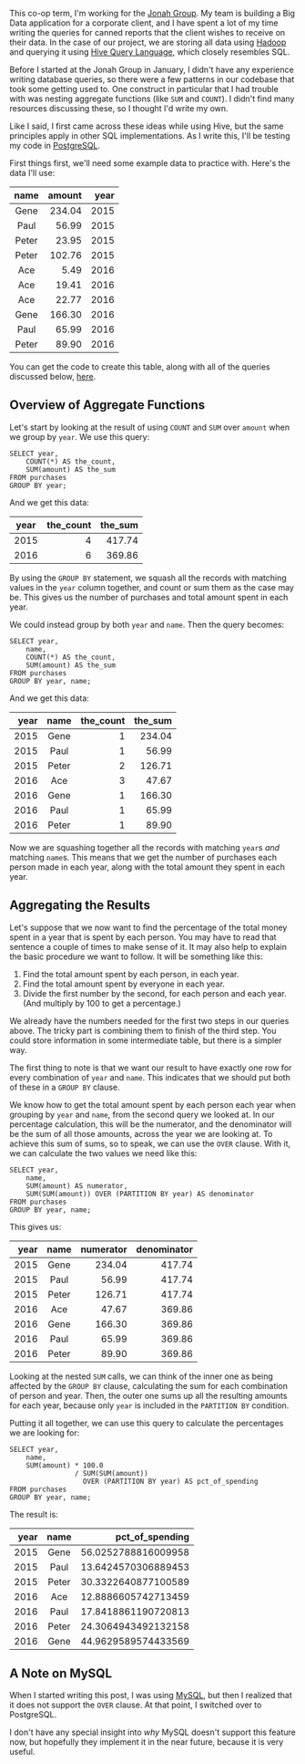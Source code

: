 <!-- Nesting SQL Aggregate Functions -->
<!-- 2017-03-26 -->

This co-op term, I'm working for the
[Jonah Group](https://www.jonahgroup.com/).  My team is building a Big Data
application for a corporate client, and I have spent a lot of my time writing
the queries for canned reports that the client wishes to receive on their data.
In the case of our project, we are storing all data using
[Hadoop](http://hadoop.apache.org/) and querying it using
[Hive Query Language](https://hive.apache.org/), which closely resembles SQL.

Before I started at the Jonah Group in January, I didn't have any experience
writing database queries, so there were a few patterns in our codebase that
took some getting used to. One construct in particular that I had trouble with
was nesting aggregate functions (like `SUM` and `COUNT`). I didn't find many
resources discussing these, so I thought I'd write my own.

Like I said, I first came across these ideas while using Hive, but the same
principles apply in other SQL implementations. As I write this, I'll be testing
my code in [PostgreSQL](https://www.postgresql.org/).

First things first, we'll need some example data to practice with. Here's the
data I'll use:

 name | amount | year
:----:|-------:|----:
 Gene | 234.04 | 2015
 Paul |  56.99 | 2015
Peter |  23.95 | 2015
Peter | 102.76 | 2015
  Ace |   5.49 | 2016
  Ace |  19.41 | 2016
  Ace |  22.77 | 2016
 Gene | 166.30 | 2016
 Paul |  65.99 | 2016
Peter |  89.90 | 2016

You can get the code to create this table, along with all of the queries
discussed below,
[here](https://gist.github.com/jdw1996/036d10e4a5a32fac218fda6a4a864b29).

## Overview of Aggregate Functions

Let's start by looking at the result of using `COUNT` and `SUM` over `amount`
when we group by `year`. We use this query:

```
SELECT year,
    COUNT(*) AS the_count,
    SUM(amount) AS the_sum
FROM purchases
GROUP BY year;
```

And we get this data:

year | the_count | the_sum
:---:|----------:|-------:
2015 |         4 |  417.74
2016 |         6 |  369.86

By using the `GROUP BY` statement, we squash all the records with matching
values in the `year` column together, and count or sum them as the case may be.
This gives us the number of purchases and total amount spent in each year.

We could instead group by both `year` and `name`. Then the query becomes:

```
SELECT year,
    name,
    COUNT(*) AS the_count,
    SUM(amount) AS the_sum
FROM purchases
GROUP BY year, name;
```

And we get this data:

year | name  | the_count | the_sum
----:|:-----:|----------:|-------:
2015 | Gene  |         1 |  234.04
2015 | Paul  |         1 |   56.99
2015 | Peter |         2 |  126.71
2016 | Ace   |         3 |   47.67
2016 | Gene  |         1 |  166.30
2016 | Paul  |         1 |   65.99
2016 | Peter |         1 |   89.90

Now we are squashing together all the records with matching `year`s *and*
matching `name`s. This means that we get the number of purchases each person
made in each year, along with the total amount they spent in each year.

## Aggregating the Results

Let's suppose that we now want to find the percentage of the total money spent
in a year that is spent by each person. You may have to read that sentence a
couple of times to make sense of it. It may also help to explain the basic
procedure we want to follow. It will be something like this:

1.  Find the total amount spent by each person, in each year.
2.  Find the total amount spent by everyone in each year.
3.  Divide the first number by the second, for each person and each year. (And
    multiply by 100 to get a percentage.)

We already have the numbers needed for the first two steps in our queries
above. The tricky part is combining them to finish of the third step. You could
store information in some intermediate table, but there is a simpler way.

The first thing to note is that we want our result to have exactly one row for
every combination of `year` and `name`. This indicates that we should put both
of these in a `GROUP BY` clause.

We know how to get the total amount spent by each person each year when
grouping by `year` and `name`, from the second query we looked at. In our
percentage calculation, this will be the numerator, and the denominator will be
the sum of all those amounts, across the year we are looking at. To achieve
this sum of sums, so to speak, we can use the `OVER` clause. With it, we can
calculate the two values we need like this:

```
SELECT year,
    name,
    SUM(amount) AS numerator,
    SUM(SUM(amount)) OVER (PARTITION BY year) AS denominator
FROM purchases
GROUP BY year, name;
```

This gives us:

year | name  | numerator | denominator
----:|:-----:|----------:|-----------:
2015 | Gene  |    234.04 |      417.74
2015 | Paul  |     56.99 |      417.74
2015 | Peter |    126.71 |      417.74
2016 | Ace   |     47.67 |      369.86
2016 | Gene  |    166.30 |      369.86
2016 | Paul  |     65.99 |      369.86
2016 | Peter |     89.90 |      369.86

Looking at the nested `SUM` calls, we can think of the inner one as being
affected by the `GROUP BY` clause, calculating the sum for each combination of
person and year. Then, the outer one sums up all the resulting amounts for each
year, because only `year` is included in the `PARTITION BY` condition.

Putting it all together, we can use this query to calculate the percentages we
are looking for:

```
SELECT year,
    name,
    SUM(amount) * 100.0
                / SUM(SUM(amount))
                  OVER (PARTITION BY year) AS pct_of_spending
FROM purchases
GROUP BY year, name;
```

The result is:

year | name  | pct_of_spending
----:|:-----:|-------------------:
2015 | Gene  | 56.0252788816009958
2015 | Paul  | 13.6424570306889453
2015 | Peter | 30.3322640877100589
2016 | Ace   | 12.8886605742713459
2016 | Paul  | 17.8418861190720813
2016 | Peter | 24.3064943492132158
2016 | Gene  | 44.9629589574433569

## A Note on MySQL

When I started writing this post, I was using [MySQL](https://www.mysql.com/),
but then I realized that it does not support the `OVER` clause. At that point,
I switched over to PostgreSQL.

I don't have any special insight into *why* MySQL doesn't support this feature
now, but hopefully they implement it in the near future, because it is very
useful.
